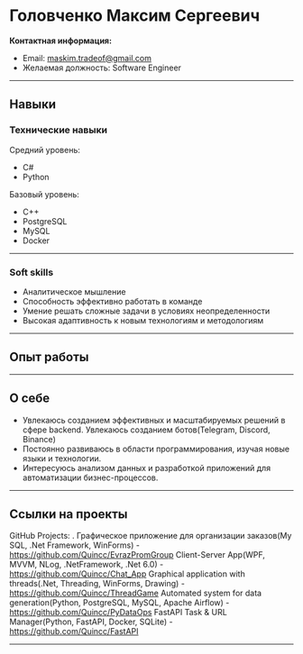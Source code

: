 # Головченко Максим Сергеевич

**Контактная информация:**  
- Email: maskim.tradeof@gmail.com  
- Желаемая должность: Software Engineer  

---

## Навыки

### Технические навыки

Средний уровень:
- C#
- Python

Базовый уровень:
- С++
- PostgreSQL
- MySQL
- Docker

---

### Soft skills
- Аналитическое мышление
- Способность эффективно работать в команде
- Умение решать сложные задачи в условиях неопределенности
- Высокая адаптивность к новым технологиям и методологиям

---

## Опыт работы


---

## О себе

- Увлекаюсь созданием эффективных и масштабируемых решений в сфере backend. Увлекаюсь созданием ботов(Telegram, Discord, Binance)
- Постоянно развиваюсь в области программирования, изучая новые языки и технологии.
- Интересуюсь анализом данных и разработкой приложений для автоматизации бизнес-процессов.

---

## Ссылки на проекты

GitHub Projects: .
Графическое приложение для организации заказов(My SQL, .Net Framework, WinForms) - https://github.com/Quincc/EvrazPromGroup
Client-Server App(WPF, MVVM, NLog, .NetFramework, .Net 6.0) - https://github.com/Quincc/Chat_App
Graphical application with threads(.Net, Threading, WinForms, Drawing) - https://github.com/Quincc/ThreadGame
Automated system for data generation(Python, PostgreSQL, MySQL, Apache Airflow) - https://github.com/Quincc/PyDataOps
FastAPI Task & URL Manager(Python, FastAPI, Docker, SQLite) - https://github.com/Quincc/FastAPI

---
